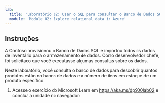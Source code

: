 ```yaml
---
lab:
  title: 'Laboratório 02: Usar o SQL para consultar o Banco de Dados SQL do Azure'
  module: 'Module 02: Explore relational data in Azure'
---
```


## <a name="instructions"></a>Instruções
A Contoso provisionou o Banco de Dados SQL e importou todos os dados de inventário para o armazenamento de dados. Como desenvolvedor chefe, foi solicitado que você executasse algumas consultas sobre os dados.

Neste laboratório, você consulta o banco de dados para descobrir quantos produtos estão no banco de dados e o número de itens em estoque de um produto específico.

1.  Acesse o exercício do Microsoft Learn em https://aka.ms/dp900lab02 e conclua a unidade no navegador: 
